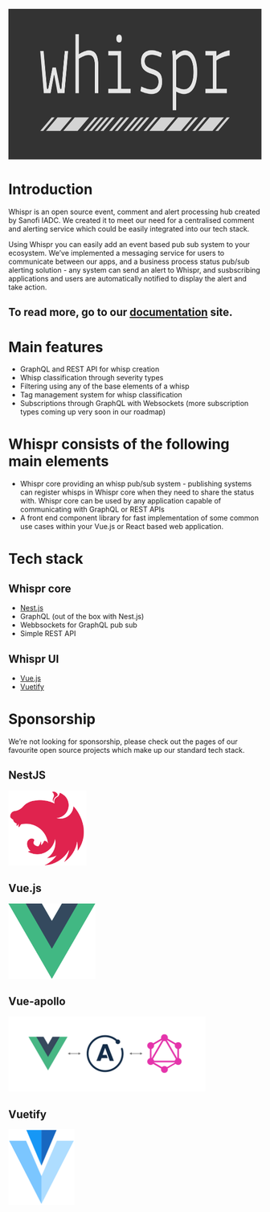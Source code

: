 [<img  src="docs/.vuepress/public/whispr_logo_charcoal_back.svg" height=300>]((https://sanofi-iadc.github.io/whispr/))

# Introduction

Whispr is an open source event, comment and alert processing hub created by Sanofi IADC. We created it to meet our need for a centralised comment and alerting service which could be easily integrated into our tech stack.

Using Whispr you can easily add an event based pub sub system to your ecosystem. We’ve implemented a messaging service for users to communicate between our apps, and a business process status pub/sub alerting solution - any system can send an alert to Whispr, and susbscribing applications and users are automatically notified to display the alert and take action.

## To read more, go to our [documentation](https://sanofi-iadc.github.io/whispr/) site.

# Main features

* GraphQL and REST API for whisp creation
* Whisp classification through severity types
* Filtering using any of the base elements of a whisp
* Tag management system for whisp classification
* Subscriptions through GraphQL with Websockets (more subscription types coming up very soon in our roadmap)

# Whispr consists of the following main elements

* Whispr core providing an whisp pub/sub system - publishing systems can register whisps in Whispr core when they need to share the status with. Whispr core can be used by any application capable of communicating with GraphQL or REST APIs
* A front end component library for fast implementation of some common use cases within your Vue.js or React based web application.

# Tech stack

## Whispr core
* [Nest.js](https://docs.nestjs.com/)
* GraphQL (out of the box with Nest.js)
* Webbsockets for GraphQL pub sub
* Simple REST API

## Whispr UI

* [Vue.js](https://vuejs.org/)
* [Vuetify](https://vuetifyjs.com/)


# Sponsorship

We’re not looking for sponsorship, please check out the pages of our favourite open source projects which make up our standard tech stack.

## NestJS

[<img src="docs/assets/nestjs_logo.svg" height = 150>](https://docs.nestjs.com/support)

## Vue.js
[<img src="docs/assets/vuejs_logo.svg" height = 150>](https://vuejs.org/support-vuejs/)

## Vue-apollo
[<img src="docs/assets/vue_apollo_logo.png" height = 150>](https://github.com/sponsors/Akryum)


## Vuetify
[<img src="docs/assets/vuetify_logo.svg" height = 150>](https://vuetifyjs.com/en/introduction/sponsors-and-backers/)
